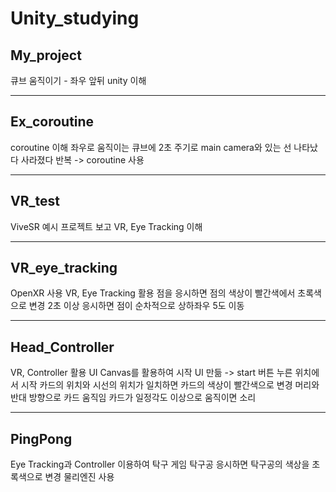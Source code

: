 # Unity_studying

## My_project
큐브 움직이기 - 좌우 앞뒤
unity 이해

---

## Ex_coroutine
coroutine 이해
좌우로 움직이는 큐브에 2초 주기로 main camera와 있는 선 나타났다 사라졌다 반복 -> coroutine 사용

---

## VR_test
ViveSR 예시 프로젝트 보고 VR, Eye Tracking 이해

---

## VR_eye_tracking
OpenXR 사용
VR, Eye Tracking 활용
점을 응시하면 점의 색상이 빨간색에서 초록색으로 변경
2초 이상 응시하면 점이 순차적으로 상하좌우 5도 이동

---

## Head_Controller
VR, Controller 활용
UI Canvas를 활용하여 시작 UI 만듦 -> start 버튼 누른 위치에서 시작
카드의 위치와 시선의 위치가 일치하면 카드의 색상이 빨간색으로 변경
머리와 반대 방향으로 카드 움직임
카드가 일정각도 이상으로 움직이면 소리

---

## PingPong
Eye Tracking과 Controller 이용하여 탁구 게임
탁구공 응시하면 탁구공의 색상을 초록색으로 변경
물리엔진 사용
